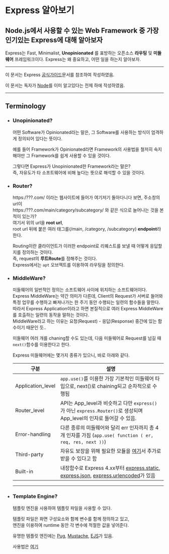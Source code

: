 Express 알아보기  
==============

Node.js에서 사용할 수 있는 Web Framework 중 가장 인기있는 Express에 대해 알아보자
--------------

Express는 Fast, Minimalist, **Unopinionated** 를 표방하는 오픈소스 **라우팅** 및 **미들웨어** 프레임워크이다. Express는 왜 중요하고, 어떤 일을 하는지 알아보자.

---
이 문서는 Express [공식가이드](https://expressjs.com/)문서를 참조하여 작성하였음.  
  
이 문서는 독자가 [Node](https://github.com/roselidev/Studylog/blob/master/Node.js/Node01.md)를 이미 알고있다는 전제 하에 작성하였음.
  

---
  
## Terminology  
  
  
- ### Unopinionated?  
  어떤 Software가 Opinionated라는 말은, 그 Software를 사용하는 방식이 엄격하게 정의되어 있다는 뜻이다.  
    
  예를 들어 Framework가 Opinionated라면 Framework의 사용법을 철저히 숙지해야만 그 Framework를 쉽게 사용할 수 있을 것이다.
    
  그렇다면 Express가 Unopinionated한 Framework라는 말은?  
  즉, 자유도가 타 소프트웨어에 비해 높다는 뜻으로 해석할 수 있을 것이다.
  
- ### Router?
  https:/???.com/ 이라는 웹사이트에 들어가 여기저기 돌아다니다 보면, 주소창의 url이  
  https:/???.com/main/category/subcategory/ 와 같은 식으로 늘어나는 것을 본 적이 있는가?  
  여기서 위의 url을 **root url**,  
  root url 뒤에 붙은 여러 태그를(/main, /category, /subcategory) **endpoint**라 한다.  


    Routing이란 클라이언트가 이러한 endpoint로 리퀘스트를 보낼 때 어떻게 응답할지를 정의하는 것이다.  
    즉, request의 **루트Route**를 정해주는 것이다.  
    Express에서는 `apt` 오브젝트를 이용하여 라우팅을 정의한다.  

- ### MiddleWare?  
  미들웨어의 일반적인 정의는 소프트웨어 사이에 위치하는 소프트웨어이다.  
  Express MiddleWare는 약간 의미가 다른데, Client의 Request가 서버로 들어와 특정 업무를 수행하고 빠져나가는 한 주기 동안 수행되는 일련의 함수들을 말한다.  
  따라서 Express Application이라고 하면 본질적으로 여러 Express MiddleWare를 호출하는 일련의 동작을 말하는 것이다.  
  MiddleWare라고 하는 이유는 요청(Request) - 응답(Response) 중간에 있는 함수이기 때문인 듯..
    
  미들웨어 여러 개를 chaning할 수도 있는데, 다음 미들웨어로 Request를 넘길 때 `next()`함수를 이용한다고 한다.  
    
  Express 미들웨어에는 몇가지 종류가 있으니, 바로 아래와 같다. 
   
  | 구분 | 설명 |
  |------------------|---------------------|
  |Application_level | `app.use()`를 이용한 가장 기본적인 미들웨어 타입으로, next()로 chaining되고 순차적으로 수행됨 |
  |Router_level | API는 App_level과 비슷하고 다만 `express()`가 아닌 `express.Router()`로 생성되며 App_level의 인자로 들어갈 수 있음. |
  |Error-handling| 다른 종류의 미들웨어와 달리 err 인자까지 총 4개 인자를 가짐 (`app.use( function ( er, req, res, next ))`) |
  |Third-party| 자유도 보장을 위해 필요한 모듈을 [여기](https://expressjs.com/en/resources/middleware.html)서 추가로 받을 수 있다고 함|
  |Built-in| 내장함수로 Express 4.xx부터 [express.static](https://expressjs.com/en/4x/api.html#express.static), [express.json](https://expressjs.com/en/4x/api.html#express.json), [express.urlencoded](https://expressjs.com/en/4x/api.html#express.urlencoded)가 있음|
    
  ---  
    


- ### Template Engine?
  템플릿 엔진을 사용하여 템플릿 파일을 사용할 수 있다.  
    
  템플릿 파일은 화면 구성요소와 함께 변수를 함께 정의하고 있고,  
  엔진을 이용하여 runtime 동안 각 변수에 적절한 값을 넣어준다.  
    
  유명한 템플릿 엔진에는 [Pug](https://pugjs.org/api/getting-started.html), [Mustache](https://www.npmjs.com/package/mustache), [EJS](https://www.npmjs.com/package/ejs)가 있음.

  사용법은 [여기](https://expressjs.com/en/guide/using-template-engines.html)
    
  

